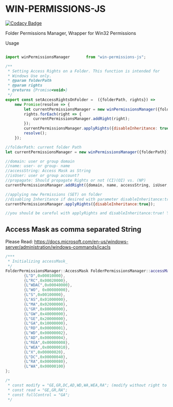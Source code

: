# WIN-PERMISSIONS-JS

[![Codacy Badge](https://api.codacy.com/project/badge/Grade/d940d6d2301b41ca8894582696618d91)](https://app.codacy.com/gh/UBitSandBox/WIN-PERMISSIONS-JS?utm_source=github.com&utm_medium=referral&utm_content=UBitSandBox/WIN-PERMISSIONS-JS&utm_campaign=Badge_Grade_Dashboard)

Folder Permissions Manager, Wrapper for Win32 Permissions

Usage
```javascript

import winPermissionsManager       from "win-permissions-js";

/**
 * Setting Access Rights on a Folder. This function is intended for
 * Windows Use only.
 * @param folderPath
 * @param rights
 * @returns {Promise<void>}
 */
export const setAccessRightsOnFolder =  ({folderPath, rights}) =>
    new Promise(resolve => {
        let currentPermissionsManager = new winPermissionsManager({folderPath});
        rights.forEach(right => {
            currentPermissionsManager.addRight(right);
        });
        currentPermissionsManager.applyRights({disableInheritance: true});
        resolve();
    });

```

```javascript
//folderPath: current folder Path
let currentPermissionsManager = new winPermissionsManager({folderPath});

//domain: user or group domain
//name: user- or group- name
//accessString: Access Mask as String
//isUser: user or group account?
//propagate: Should propagate Rights or not (CI)(OI) vs. (NP)
currentPermissionsManager.addRight({domain, name, accessString, isUser, propagate});

//applying new Permissions (SET) on folder
//disabling Inheritance if desired with parameter disableInheritance:true
currentPermissionsManager.applyRights({disableInheritance:true});

//you should be careful with applyRights and disableInheritance:true! You could end up resetting the Folder Rights

```

## Access Mask as comma separated String
Please Read: https://docs.microsoft.com/en-us/windows-server/administration/windows-commands/icacls

```c++
/***
 * Initializing accessMask_
 */
FolderPermissionsManager::AccessMask FolderPermissionsManager::accessMask_ = {
        {L"D",0x00010000},
        {L"RC",0x00020000},
        {L"WDAC",0x00040000},
        {L"WO", 0x00080000},
        {L"S",0x00100000},
        {L"AS",0x01000000},
        {L"MA",0x02000000},
        {L"GR",0x80000000},
        {L"GW",0x40000000},
        {L"GE",0x20000000},
        {L"GA",0x10000000},
        {L"RD",0x00000001},
        {L"WD",0x00000002},
        {L"AD",0x00000004},
        {L"REA",0x00000008},
        {L"WEA",0x00000010},
        {L"X",0x00000020},
        {L"DC",0x00000040},
        {L"RA",0x00000080},
        {L"WA",0x00000100}
};

/*
 * const modify = "GE,GR,DC,AD,WD,WA,WEA,RA"; (modify without right to delete current folder, only sub folders)
 * const read = "GE,GR,RA"; 
 * const fullControl = "GA";
 */
```

